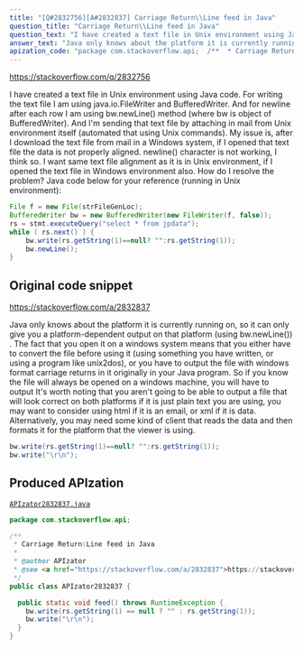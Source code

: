 ```yaml
---
title: "[Q#2832756][A#2832837] Carriage Return\\Line feed in Java"
question_title: "Carriage Return\\Line feed in Java"
question_text: "I have created a text file in Unix environment using Java code. For writing the text file I am using java.io.FileWriter and BufferedWriter. And for newline after each row I am using bw.newLine() method (where bw is object of BufferedWriter). And I'm sending that text file by attaching in mail from Unix environment itself (automated that using Unix commands). My issue is, after I download the text file from mail in a Windows system, if I  opened that text file the data is not properly aligned. newline() character is  not working, I think so. I want same text file alignment as it is in Unix environment, if I opened the text file in Windows environment also. How do I resolve the problem? Java code below for your reference (running in Unix environment):"
answer_text: "Java only knows about the platform it is currently running on, so it can only give you a platform-dependent output on that platform (using bw.newLine()) .  The fact that you open it on a windows system means that you either have to convert the file before using it (using something you have written, or using a program like unix2dos), or you have to output the file with windows format carriage returns in it originally in your Java program.  So if you know the file will always be opened on a windows machine, you will have to output It's worth noting that you aren't going to be able to output a file that will look correct on both platforms if it is just plain text you are using, you may want to consider using html if it is an email, or xml if it is data.  Alternatively, you may need some kind of client that reads the data and then formats it for the platform that the viewer is using."
apization_code: "package com.stackoverflow.api;  /**  * Carriage Return\\Line feed in Java  *  * @author APIzator  * @see <a href=\"https://stackoverflow.com/a/2832837\">https://stackoverflow.com/a/2832837</a>  */ public class APIzator2832837 {    public static void feed() throws RuntimeException {     bw.write(rs.getString(1) == null ? \"\" : rs.getString(1));     bw.write(\"\\r\\n\");   } }"
---
```


https://stackoverflow.com/q/2832756

I have created a text file in Unix environment using Java code.
For writing the text file I am using java.io.FileWriter and BufferedWriter. And for newline after each row I am using bw.newLine() method (where bw is object of BufferedWriter).
And I&#x27;m sending that text file by attaching in mail from Unix environment itself (automated that using Unix commands).
My issue is, after I download the text file from mail in a Windows system, if I 
opened that text file the data is not properly aligned. newline() character is 
not working, I think so.
I want same text file alignment as it is in Unix environment, if I opened the
text file in Windows environment also.
How do I resolve the problem?
Java code below for your reference (running in Unix environment):


```java
File f = new File(strFileGenLoc);
BufferedWriter bw = new BufferedWriter(new FileWriter(f, false));
rs = stmt.executeQuery("select * from jpdata");
while ( rs.next() ) {
    bw.write(rs.getString(1)==null? "":rs.getString(1));
    bw.newLine();
}
```


## Original code snippet

https://stackoverflow.com/a/2832837

Java only knows about the platform it is currently running on, so it can only give you a platform-dependent output on that platform (using bw.newLine()) .  The fact that you open it on a windows system means that you either have to convert the file before using it (using something you have written, or using a program like unix2dos), or you have to output the file with windows format carriage returns in it originally in your Java program.  So if you know the file will always be opened on a windows machine, you will have to output
It&#x27;s worth noting that you aren&#x27;t going to be able to output a file that will look correct on both platforms if it is just plain text you are using, you may want to consider using html if it is an email, or xml if it is data.  Alternatively, you may need some kind of client that reads the data and then formats it for the platform that the viewer is using.

```java
bw.write(rs.getString(1)==null? "":rs.getString(1));
bw.write("\r\n");
```

## Produced APIzation

[`APIzator2832837.java`](https://github.com/pasqualesalza/apization-temp-data/raw/master/apizations/java/APIzator2832837.java)

```java
package com.stackoverflow.api;

/**
 * Carriage Return\Line feed in Java
 *
 * @author APIzator
 * @see <a href="https://stackoverflow.com/a/2832837">https://stackoverflow.com/a/2832837</a>
 */
public class APIzator2832837 {

  public static void feed() throws RuntimeException {
    bw.write(rs.getString(1) == null ? "" : rs.getString(1));
    bw.write("\r\n");
  }
}

```